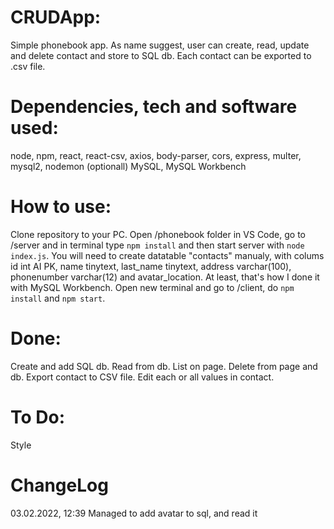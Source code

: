 # CRUDApp:
Simple phonebook app. 
As name suggest, user can create, read, update and delete contact and store to SQL db. Each contact can be exported to .csv file.

# Dependencies, tech and software used:
node, npm, react, react-csv, axios, body-parser, cors, express, multer, mysql2, nodemon (optionall)
MySQL, MySQL Workbench

# How to use:
Clone repository to your PC.
Open /phonebook folder in VS Code, go to /server and in terminal type ```npm install``` and then start server with ```node index.js```. 
You will need to create datatable "contacts" manualy, with colums id int AI PK, name tinytext, last_name tinytext, address varchar(100), phonenumber varchar(12) and avatar_location. At least, that's how I done it with MySQL Workbench. 
Open new terminal and go to /client, do ```npm install``` and ```npm start```.

# Done:
Create and add SQL db.
Read from db.
List on page.
Delete from page and db.
Export contact to CSV file.
Edit each or all values in contact.

# To Do:
Style

# ChangeLog 
03.02.2022, 12:39 Managed to add avatar to sql, and read it
